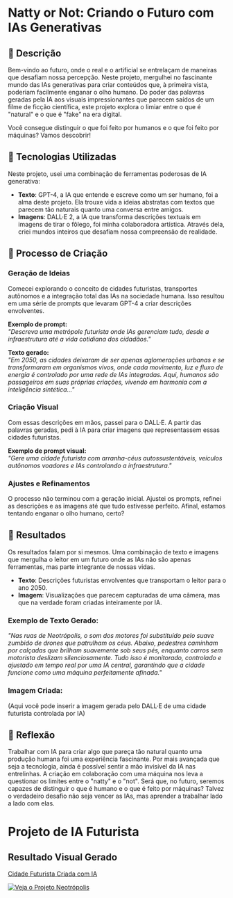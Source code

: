 # Natty or Not: Criando o Futuro com IAs Generativas

## 📒 Descrição
Bem-vindo ao futuro, onde o real e o artificial se entrelaçam de maneiras que desafiam nossa percepção. Neste projeto, mergulhei no fascinante mundo das IAs generativas para criar conteúdos que, à primeira vista, poderiam facilmente enganar o olho humano. Do poder das palavras geradas pela IA aos visuais impressionantes que parecem saídos de um filme de ficção científica, este projeto explora o limiar entre o que é "natural" e o que é "fake" na era digital.

Você consegue distinguir o que foi feito por humanos e o que foi feito por máquinas? Vamos descobrir!

## 🤖 Tecnologias Utilizadas
Neste projeto, usei uma combinação de ferramentas poderosas de IA generativa:

- **Texto**: GPT-4, a IA que entende e escreve como um ser humano, foi a alma deste projeto. Ela trouxe vida a ideias abstratas com textos que parecem tão naturais quanto uma conversa entre amigos.
- **Imagens**: DALL·E 2, a IA que transforma descrições textuais em imagens de tirar o fôlego, foi minha colaboradora artística. Através dela, criei mundos inteiros que desafiam nossa compreensão de realidade.

## 🧐 Processo de Criação
### Geração de Ideias
Comecei explorando o conceito de cidades futuristas, transportes autônomos e a integração total das IAs na sociedade humana. Isso resultou em uma série de prompts que levaram GPT-4 a criar descrições envolventes.

**Exemplo de prompt:**  
*"Descreva uma metrópole futurista onde IAs gerenciam tudo, desde a infraestrutura até a vida cotidiana dos cidadãos."*

**Texto gerado:**  
*"Em 2050, as cidades deixaram de ser apenas aglomerações urbanas e se transformaram em organismos vivos, onde cada movimento, luz e fluxo de energia é controlado por uma rede de IAs integradas. Aqui, humanos são passageiros em suas próprias criações, vivendo em harmonia com a inteligência sintética..."*

### Criação Visual
Com essas descrições em mãos, passei para o DALL·E. A partir das palavras geradas, pedi à IA para criar imagens que representassem essas cidades futuristas.

**Exemplo de prompt visual:**  
*"Gere uma cidade futurista com arranha-céus autossustentáveis, veículos autônomos voadores e IAs controlando a infraestrutura."*

### Ajustes e Refinamentos
O processo não terminou com a geração inicial. Ajustei os prompts, refinei as descrições e as imagens até que tudo estivesse perfeito. Afinal, estamos tentando enganar o olho humano, certo?

## 🚀 Resultados
Os resultados falam por si mesmos. Uma combinação de texto e imagens que mergulha o leitor em um futuro onde as IAs não são apenas ferramentas, mas parte integrante de nossas vidas.

- **Texto**: Descrições futuristas envolventes que transportam o leitor para o ano 2050.
- **Imagem**: Visualizações que parecem capturadas de uma câmera, mas que na verdade foram criadas inteiramente por IA.

### Exemplo de Texto Gerado:
*"Nas ruas de Neotrópolis, o som dos motores foi substituído pelo suave zumbido de drones que patrulham os céus. Abaixo, pedestres caminham por calçadas que brilham suavemente sob seus pés, enquanto carros sem motorista deslizam silenciosamente. Tudo isso é monitorado, controlado e ajustado em tempo real por uma IA central, garantindo que a cidade funcione como uma máquina perfeitamente afinada."*

### Imagem Criada:
(Aqui você pode inserir a imagem gerada pelo DALL·E de uma cidade futurista controlada por IA)

## 💭 Reflexão
Trabalhar com IA para criar algo que pareça tão natural quanto uma produção humana foi uma experiência fascinante. Por mais avançada que seja a tecnologia, ainda é possível sentir a mão invisível da IA nas entrelinhas. A criação em colaboração com uma máquina nos leva a questionar os limites entre o "natty" e o "not". Será que, no futuro, seremos capazes de distinguir o que é humano e o que é feito por máquinas? Talvez o verdadeiro desafio não seja vencer as IAs, mas aprender a trabalhar lado a lado com elas.

# Projeto de IA Futurista

## Resultado Visual Gerado

[Cidade Futurista Criada com IA](https://gamma.app/docs/Neotropolis-A-Cidade-do-Futuro-g3lkz11793poa0w)

[![Veja o Projeto Neotrópolis](https://img.freepik.com/fotos-premium/uma-cidade-com-uma-cidade-futurista-e-uma-cidade-futurista_901003-32028.jpg?w=826)](https://gamma.app/docs/Neotropolis-A-Cidade-do-Futuro-g3lkz11793poa0w)
